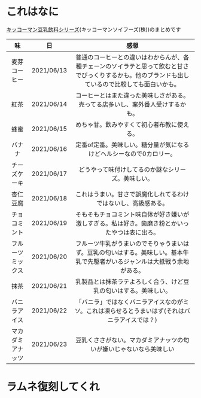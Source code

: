 # これはなに
[キッコーマン豆乳飲料シリーズ](https://www.k-tounyu.jp/lineup/)(キッコーマンソイフーズ(株))のまとめです


|味|日|感想|
|:---:|:---:|:---:|
|麦芽コーヒー|2021/06/13|普通のコーヒーとの違いはわからんが、各種チェーンのソイラテと思って飲むと甘さでびっくりするかも。他のブランドも出しているので比較しても面白いかも。|
|紅茶|2021/06/14|コーヒーとはまた違った美味しさがある。売ってる店多いし、案外番人受けするかも。|
|蜂蜜|2021/06/15|めちゃ甘。飲みやすくて初心者布教に使える。|
|バナナ|2021/06/16|定番of定番。美味しい。糖分量が気になるけどヘルシーなので0カロリー。|
|チーズケーキ|2021/06/17|どうやって味付けしてるのか謎なシリーズ。美味しい。|
|杏仁豆腐|2021/06/18|これはうまい。甘さで誤魔化しれてるわけではないし、高級感ある。|
|チョコミント|2021/06/19|そもそもチョコミント味自体が好き嫌いが激しすぎる。私は好き。歯磨き粉とかいったやつは表に出ろ。|
|フルーツミックス|2021/06/20|フルーツ牛乳がうまいのでそりゃうまいはず。豆乳の匂いはする。美味しい。基本牛乳で先駆者がいるジャンルは大抵戦う余地がある。|
|抹茶|2021/06/21|乳製品とは抹茶ラテよろしく合う、けど豆乳の匂いはする。美味しい。|
|バニラアイス|2021/06/22|「バニラ」ではなくバニラアイスなのがミソ。これは凍らせるとうまいはず(それはバニラアイスでは？)|
|マカダミアナッツ|2021/06/23|豆乳くささがない。マカダミアナッツの匂いが嫌いじゃないなら美味しい|


# ラムネ復刻してくれ
